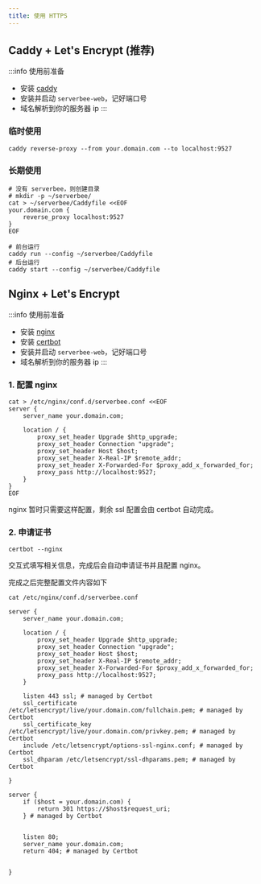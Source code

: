 ```yaml
---
title: 使用 HTTPS
---
```


## Caddy + Let's Encrypt (推荐)

:::info
使用前准备
- 安装 [caddy](https://caddyserver.com/docs/install)
- 安装并启动 `serverbee-web`，记好端口号
- 域名解析到你的服务器 ip
:::

### 临时使用

```shell
caddy reverse-proxy --from your.domain.com --to localhost:9527
```

### 长期使用
    
```shell
# 没有 serverbee，则创建目录
# mkdir -p ~/serverbee/
cat > ~/serverbee/Caddyfile <<EOF
your.domain.com {
    reverse_proxy localhost:9527
}
EOF
```

```shell
# 前台运行
caddy run --config ~/serverbee/Caddyfile
# 后台运行
caddy start --config ~/serverbee/Caddyfile
```

## Nginx + Let's Encrypt

:::info
使用前准备
- 安装 [nginx](https://nginx.org/en/docs/install.html)
- 安装 [certbot](https://certbot.eff.org/)
- 安装并启动 `serverbee-web`，记好端口号
- 域名解析到你的服务器 ip
:::

### 1. 配置 nginx

```shell
cat > /etc/nginx/conf.d/serverbee.conf <<EOF
server {
    server_name your.domain.com;

    location / {
        proxy_set_header Upgrade $http_upgrade;
        proxy_set_header Connection "upgrade";
        proxy_set_header Host $host;
        proxy_set_header X-Real-IP $remote_addr;
        proxy_set_header X-Forwarded-For $proxy_add_x_forwarded_for;
        proxy_pass http://localhost:9527;
    }
}
EOF
```
nginx 暂时只需要这样配置，剩余 ssl 配置会由 certbot 自动完成。

### 2. 申请证书

```shell
certbot --nginx
```
交互式填写相关信息，完成后会自动申请证书并且配置 nginx。

完成之后完整配置文件内容如下

`cat /etc/nginx/conf.d/serverbee.conf`
```nginx
server {
    server_name your.domain.com;

    location / {
        proxy_set_header Upgrade $http_upgrade;
        proxy_set_header Connection "upgrade";
        proxy_set_header Host $host;
        proxy_set_header X-Real-IP $remote_addr;
        proxy_set_header X-Forwarded-For $proxy_add_x_forwarded_for;
        proxy_pass http://localhost:9527;
    }

    listen 443 ssl; # managed by Certbot
    ssl_certificate /etc/letsencrypt/live/your.domain.com/fullchain.pem; # managed by Certbot
    ssl_certificate_key /etc/letsencrypt/live/your.domain.com/privkey.pem; # managed by Certbot
    include /etc/letsencrypt/options-ssl-nginx.conf; # managed by Certbot
    ssl_dhparam /etc/letsencrypt/ssl-dhparams.pem; # managed by Certbot

}

server {
    if ($host = your.domain.com) {
        return 301 https://$host$request_uri;
    } # managed by Certbot


    listen 80;
    server_name your.domain.com;
    return 404; # managed by Certbot


}
```
